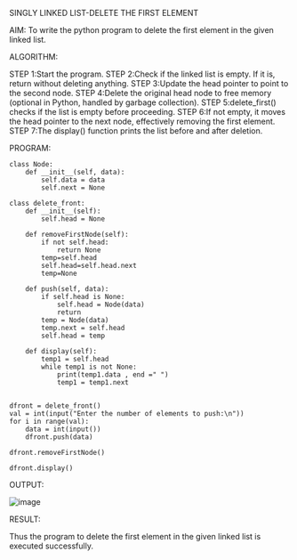 SINGLY LINKED LIST-DELETE THE FIRST ELEMENT

AIM:
To write the python program to delete the first element in the given linked list.

ALGORITHM:

STEP 1:Start the program.
STEP 2:Check if the linked list is empty. If it is, return without deleting anything.
STEP 3:Update the head pointer to point to the second node.
STEP 4:Delete the original head node to free memory (optional in Python, handled by garbage collection).
STEP 5:delete_first() checks if the list is empty before proceeding.
STEP 6:If not empty, it moves the head pointer to the next node, effectively removing the first element.
STEP 7:The display() function prints the list before and after deletion.

PROGRAM:

```
class Node:
    def __init__(self, data):
        self.data = data
        self.next = None
        
class delete_front:
    def __init__(self):
        self.head = None
  
    def removeFirstNode(self):
        if not self.head:
            return None
        temp=self.head
        self.head=self.head.next
        temp=None
        
    def push(self, data):
        if self.head is None:
            self.head = Node(data)
            return
        temp = Node(data)
        temp.next = self.head
        self.head = temp
        
    def display(self):
        temp1 = self.head
        while temp1 is not None:
            print(temp1.data , end =" ")
            temp1 = temp1.next
  

dfront = delete_front()
val = int(input("Enter the number of elements to push:\n"))
for i in range(val):
    data = int(input())
    dfront.push(data)

dfront.removeFirstNode()
      
dfront.display()
```

OUTPUT:

![image](https://github.com/user-attachments/assets/7a839f0e-3316-4726-a379-a21df71c4b18)


RESULT:

Thus the program to delete the first element in the given linked list is executed successfully.

